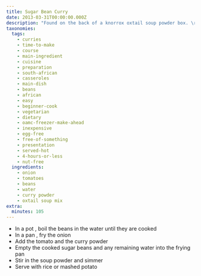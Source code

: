 ```yaml
---
title: Sugar Bean Curry
date: 2013-03-31T00:00:00.000Z
description: "Found on the back of a knorrox oxtail soup powder box. \r\npreparation time excludes the soaking of the beans - do that the night before."
taxonomies:
  tags:
    - curries
    - time-to-make
    - course
    - main-ingredient
    - cuisine
    - preparation
    - south-african
    - casseroles
    - main-dish
    - beans
    - african
    - easy
    - beginner-cook
    - vegetarian
    - dietary
    - oamc-freezer-make-ahead
    - inexpensive
    - egg-free
    - free-of-something
    - presentation
    - served-hot
    - 4-hours-or-less
    - nut-free
  ingredients:
    - onion
    - tomatoes
    - beans
    - water
    - curry powder
    - oxtail soup mix
extra:
  minutes: 105
---
```

 - In a pot , boil the beans in the water until they are cooked
 - In a pan , fry the onion
 - Add the tomato and the curry powder
 - Empty the cooked sugar beans and any remaining water into the frying pan
 - Stir in the soup powder and simmer
 - Serve with rice or mashed potato
